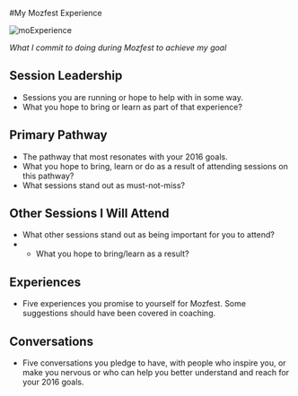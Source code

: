 #My Mozfest Experience


![moExperience](https://wiki.mozilla.org/images/4/42/Mozfest2012_5.png)

*What I commit to doing during Mozfest to achieve my goal*

## Session Leadership

* Sessions you are running or hope to help with in some way.
* What you hope to bring or learn as part of that experience?

## Primary Pathway

* The pathway that most resonates with your 2016 goals.
* What you hope to bring, learn or do as a result of attending sessions on this pathway?
*  What sessions stand out as must-not-miss?

## Other Sessions I Will Attend
* What other sessions stand out as being important for you to attend?
* * What you hope to bring/learn as a result?

## Experiences
* Five experiences you promise to yourself for Mozfest.  Some suggestions should have been covered in coaching.

## Conversations
* Five conversations you pledge to have, with people who inspire you, or make you nervous or who can help you better understand and reach for your 2016 goals.
